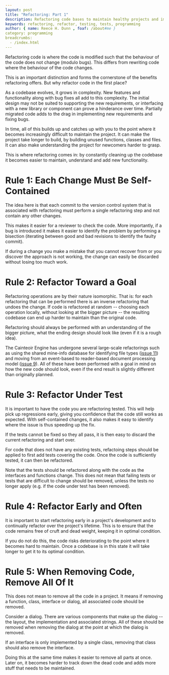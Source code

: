 ```yaml
---
layout: post
title: "Refactoring: Part 1"
description: Refactoring code bases to maintain healthy projects and implementing new features.
keywords: refactoring, refactor, testing, tests, programming
author: { name: Reece H. Dunn , foaf: /about#me }
category: programming
breadcrumbs:
  - /index.html
---
```


Refactoring code is where the code is modified such that the behaviour of the
code does not change (modulo bugs). This differs from rewriting code where the
behaviour of the code changes.

This is an important distinction and forms the cornerstone of the benefits
refactoring offers. But why refactor code in the first place?

As a codebase evolves, it grows in complexity. New features and functionality
along with bug fixes all add to this complexity. The initial design may not
be suited to supporting the new requirements, or interfacing with a new
library or component can prove a hinderance over time. Partially migrated
code adds to the drag in implementing new requirements and fixing bugs.

In time, all of this builds up and catches up with you to the point where
it becomes increasingly difficult to maintain the project. It can make
the project take longer to build, by building unused functions, classes
and files. It can also make understanding the project for newcomers harder
to grasp.

This is where refactoring comes in: by constantly cleaning up the codebase
it becomes easier to maintain, understand and add new functionality.

# Rule 1: Each Change Must Be Self-Contained

The idea here is that each commit to the version control system that is
associated with refactoring must perform a single refactoring step and
not contain any other changes.

This makes it easier for a reviewer to check the code. More importantly,
if a bug is introduced it makes it easier to identify the problem by
performing a bisection (iterating between good and bad revisions to
identify the faulty commit).

If during a change you make a mistake that you cannot recover from or
you discover the approach is not working, the change can easily be
discarded without losing too much work.

# Rule 2: Refactor Toward a Goal

Refactoring operations are by their nature isomorphic. That is: for each
refactoring that can be performed there is an inverse refactoring that
undoes the change. If code is refactored at random -- choosing each
operation locally, without looking at the bigger picture -- the resulting
codebase can end up harder to maintain than the original code.

Refactoring should always be performed with an understanding of the bigger
picture, what the ending design should look like (even if it is a rough
idea).

The Cainteoir Engine has undergone several large-scale refactorings such as
using the shared mine-info database for identifying file types
([issue 11](https://github.com/rhdunn/cainteoir-engine/issues/11)) and moving
from an event-based to reader-based document processing model
([issue 9](https://github.com/rhdunn/cainteoir-engine/issues/9)). All of these
have been performed with a goal in mind on how the new code should look, even
if the end result is slightly different than originally planned.

# Rule 3: Refactor Under Test

It is important to have the code you are refactoring tested. This will help
pick up regressions early, giving you confidence that the code still works as
expected. With self-contained changes, it also makes it easy to identify where
the issue is thus speeding up the fix.

If the tests cannot be fixed so they all pass, it is then easy to discard the
current refactoring and start over.

For code that does not have any existing tests, refactoing steps should be
applied to first add tests covering the code. Once the code is sufficiently
tested, it can then be refactored.

Note that the tests should be refactored along with the code as the interfaces
and functions change. This does not mean that failing tests or tests that are
difficult to change should be removed, unless the tests no longer apply (e.g.
if the code under test has been removed).

# Rule 4: Refactor Early and Often

It is important to start refactoring early in a project's development and to
continually refactor over the project's lifetime. This is to ensure that the
code remains free of cruft and dead weight, keeping it in optimal condition.

If you do not do this, the code risks deteriorating to the point where it
becomes hard to maintain. Once a codebase is in this state it will take longer
to get it to its optimal condition.

# Rule 5: When Removing Code, Remove All Of It

This does not mean to remove all the code in a project. It means if removing
a function, class, interface or dialog, all associated code should be removed.

Consider a dialog. There are various components that make up the dialog -- the
layout, the implementation and associated strings. All of these should be
removed when removing the dialog at the point at which the dialog is removed.

If an interface is only implemented by a single class, removing that class
should also remove the interface.

Doing this at the same time makes it easier to remove all parts at once. Later
on, it becomes harder to track down the dead code and adds more stuff that
needs to be maintained.
